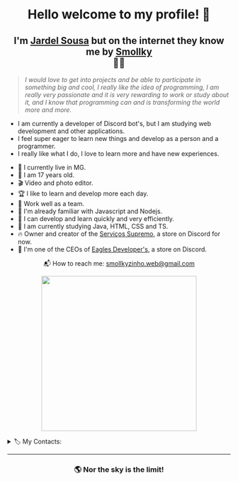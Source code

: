<h1 align='center'>
Hello welcome to my profile! 👋
</h1>
<h2 align='center'>
I'm <ins>Jardel Sousa</ins> but on the internet they know me by <ins>Smollky</ins><br>👨‍💻
</h2>

> *I would love to get into projects and be able to participate in something big and cool, I really like the idea of programming, I am really very passionate and it is very rewarding to work or study about it, and I know that programming can and is transforming the world more and more.*

<ul type='cicle'>
<li> I am currently a developer of Discord bot's, but I am studying web development and other applications.

<li> I feel super eager to learn new things and develop as a person and a programmer.

<li> I really like what I do, I love to learn more and have new experiences.
</ul>


   - 🧳 I currently live in MG.
   - 💫 I am 17 years old.
   - 🎬 Video and photo editor.
   - 🏆 I like to learn and develop more each day.
   - 🤝 Work well as a team.
   - 🚀 I'm already familiar with Javascript and Nodejs.
   - 🎯 I can develop and learn quickly and very efficiently.
   - 🌱 I am currently studying Java, HTML, CSS and TS.
   - 🔥 Owner and creator of the [Serviços Supremo](https://discord.gg/nucdu6WPxf), a store on Discord for now.
   - 🔭 I'm one of the CEOs of [Eagles Developer's](https://discord.gg/jqskQJ4SQ9), a store on Discord.

<p align='center'>
  📬 How to reach me: <a href='mailto:smollkyzinho.web@gmail.com'>smollkyzinho.web@gmail.com</a>
</p>

<p align='center'>
  <a href="#"><img src="https://github-readme-stats.vercel.app/api?username=Smollkyzinho&show_icons=true&count_private=true&theme=dark" width="350"></a>
</p>
<details>

  <summary>🏷️ My Contacts: </summary>
  

[![Gmail Badge](https://img.shields.io/badge/-Gmail-FF0000?style=flat-square&logo=Gmail&logoColor=white&link=mailto:smollkyzinho.web@gmail.com)](mailto:smollkyzinho.web@gmail.com)
[![Reddit Badge](https://img.shields.io/badge/Reddit-FF4500?style=flat-square&labelColor=FF4500&logo=Reddit&logoColor=white&link=https://www.reddit.com/u/Smollkyzinho?utm_medium=android_app&utm_source=share)](https://www.reddit.com/u/Smollkyzinho?utm_medium=android_app&utm_source=share)
[![Instagram Badge](https://img.shields.io/badge/-Instagram-FF00FF?style=flat-square&logo=Instagram&logoColor=white&link=https://instagram.com/smollkyzinho?igshid=186tot3a0373c)](https://instagram.com/smollkyzinho?igshid=186tot3a0373c)
[![Twitch Badge](https://img.shields.io/badge/Twitch-9146FF?style=flat-square&logo=Twitch&logoColor=white&link=https://www.twitch.tv/smollkyzinho)](https://www.twitch.tv/smollkyzinho)
[![Twitter Badge](https://img.shields.io/badge/-Twitter-00BFFF?style=flat-square&labelColor=00BFFF&logo=twitter&logoColor=white&link=https://twitter.com/Smollkyzinho)](https://twitter.com/Smollkyzinho)
[![Xbox Badge](https://img.shields.io/badge/Xbox-107C10?style=flat-square&labelColor=107C10&logo=xbox&logoColor=white&link=https://account.xbox.com/pt-br/profile?gamertag=Smollkyzinho?utm_medium=android_app&utm_source=share)](https://account.xbox.com/pt-br/profile?gamertag=Smollkyzinho)
[![Spotify Badge](https://img.shields.io/badge/Spotify-1ED760??style=flat-square&logo=Spotify&logoColor=white&link=https://open.spotify.com/user/3yd0h5mhvxz26lnaronbydwgv?si=rdzptMbYTuORYMA89iyT4Q)](https://open.spotify.com/user/3yd0h5mhvxz26lnaronbydwgv?si=rdzptMbYTuORYMA89iyT4Q)
[![TikTok Badge](https://img.shields.io/badge/TikTok-000000?style=flat-square&logo=tiktok&logoColor=white=https://www.tiktok.com/@smollkyzinho)](https://www.tiktok.com/@smollkyzinho)

</details>

<hr>

<h3 align='center'>
  🌎 Nor the sky is the limit!
</h3>
